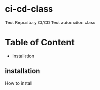 # ci-cd-class
Test Repository CI/CD Test automation class

# Table of Content 
- Installation
## installation 
How to install 

